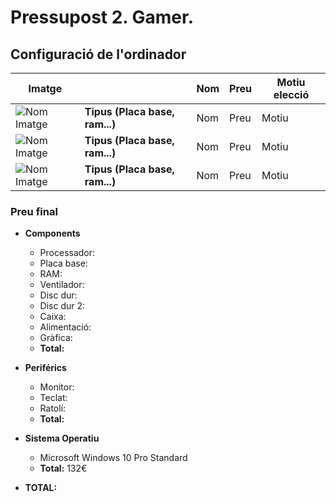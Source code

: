 # **Pressupost 2. Gamer.**


## **Configuració de l'ordinador**

| Imatge |  | Nom | Preu | Motiu elecció
|---------|---------|---------|---------|---------|
| ![Nom Imatge](img/) | **Tipus (Placa base, ram...)** | Nom | Preu | Motiu
| ![Nom Imatge](img/) | **Tipus (Placa base, ram...)** | Nom | Preu | Motiu
| ![Nom Imatge](img/) | **Tipus (Placa base, ram...)** | Nom | Preu | Motiu

### **Preu final**

* **Components**
  * Processador: 
  * Placa base:
  * RAM:
  * Ventilador:
  * Disc dur:
  * Disc dur 2:
  * Caixa: 
  * Alimentació:
  * Gràfica:
  * **Total:**
  
* **Periférics**
  * Monitor:
  * Teclat:
  * Ratolí:
  * **Total:**
  
* **Sistema Operatiu**
  * Microsoft Windows 10 Pro Standard
  * **Total:** 132€

* **TOTAL:** 

